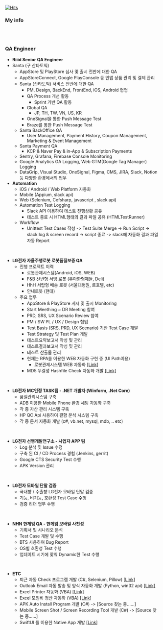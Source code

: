 [![Hits](https://hits.seeyoufarm.com/api/count/incr/badge.svg?url=https%3A%2F%2Fgithub.com%2FSsunLee&count_bg=%23286892&title_bg=%232E8AE5&icon=csharp.svg&icon_color=%23FFFFFF&title=Visit&edge_flat=true)](https://github.com/SsunLee)

### My info


<br></br>

### QA Engineer

 - **Riiid Senior QA Engineer**
 - Santa (구 산타토익)
   - AppStore 및 PlayStore 심사 및 출시 전반에 대한 QA
   - AppStoreConnect, Google PlayConsole 등 인앱 상품 관리 및 결제 관리
   - Santa (산타토익) 서비스 전반에 대한 QA
      - PM, Design, BackEnd, FrontEnd, iOS, Android 협업
      - QA Process 개선 활동
        - Sprint 기반 QA 활동 
      - Global QA
        - JP, TH, TW, VN, US, KR
      - OneSignal을 통한 Push Message Test 
      - Braze를 통한 Push Message Test
   - Santa BackOffice QA
      - User Management, Payment History, Coupon Management, Marketing & Event Management
   - Santa Payment QA
      - KCP & Naver Pay & in-App & Subscription Payments
   - Sentry, Grafana, Firebase Console Monitoring
   - Google Analytics GA Logging, Web GTM(Google Tag Manager) Logging
   - DataGrip, Visual Studio, OneSignal, Figma, CMS, JIRA, Slack, Notion 등 다양한 환경에서의 업무
- **Automation**
   - iOS / Android / Web Platform 자동화
    - Mobile (Appium, slack api)
    - Web (Selenium, Cefsharp, javascript , slack api)
  - Automation Test Logging
    - Slack API 이용하여 테스트 진행상황 공유
    - 테스트 종료 시 HTML형태의 결과 파일 공유 (HTMLTestRunner)
  - Workflow
    - Unittest Test Cases 작성 -> Test Suite Merge
    -> Run Script -> slack log & screen record -> script 종료 -> slack에 자동화 결과 파일 자동 Report
<br>


 + **LG전자 자율주행로봇 로봇품질보증 QA**
   - 진행 프로젝트 이력
     - 로봇관제시스템(Android, iOS, WEB)
     - F&B 선반형 서빙 로봇 (우아한형제들, Deli)
     - HhH 서랍형 배송 로봇 (서울대병원, 르호텔, etc)
     - 안내로봇 (현대)
   - 주요 업무
     - AppStore & PlayStore 게시 및 출시 Monitoring
     - Start Meething ~ DR Meeting 참여 
     - PRD, SRS, UX Scenario Review 참여 
     - PM / SW PL / UX / Design 협업 
     - Test Basis (SRS, PRD, UX Scenario) 기반 Test Case 개발
     - Test Strategy 및 Test Plan 개발
     - 테스트요약보고서 작성 및 관리
     - 테스트결과보고서 작성 및 관리
     - 테스트 산출물 관리
     - 현재는 RPA를 이용한 WEB 자동화 구현 중 (UI Path이용)
       * 로봇관제시스템 WEB 자동화 [[Link]](https://github.com/SsunLee/UIPath_rs_service)
     - MD5 무결성 Hashfile Check 자동화 개발 [[Link]](https://github.com/SsunLee/MD5_hasfile_Automation)

<br>

 + **LG전자 MC인정 TASK팀 - .NET 개발자 (Winform, .Net Core)**
   - 품질관리시스템 구축
   - ADB 이용한 Mobile Phone 환경 세팅 자동화 구축
   - 각 종 자산 관리 시스템 구축
   - HP QC Api 사용하여 결함 분석 시스템 구축
   - 각 종 문서 자동화 개발 (c#, vb.net, mysql, mdb, .. etc)
<br>

 + **LG전자 선행개발연구소 - 사업자 APP 팀**
   - Log 분석 및 Issue 수정 
   - 구축 된 CI / CD Process 경험 (Jenkins, gerrit)
   - Google CTS Security Test 수행
   - APK Version 관리
<br>

 + **LG전자 모바일 단말 검증**
   - 국내향 / 수출향 LG전자 모바일 단말 검증
   - 기능, 비기능, 호환성 Test Case 수행
   - 검증 리더 업무 수행 
<br>

 + **NHN 한게임 QA - 한게임 모바일 사천성**
   - 기획서 및 시나리오 분석
   - Test Case 개발 및 수행 
   - BTS 사용하여 Bug Report
   - OS별 호환성 Test 수행
   - 업데이트 시기에 맞춰 Dynamic한 Test 수행
<br>

 + **ETC**
   - 퇴근 자동 Check 프로그램 개발 (C#, Selenium, Pillow) [[Link]](https://github.com/SsunLee/Automation_check)
   - Outlook Email 자동 발송 및 양식 자동화 개발 (Python, win32 api) [[Link]](https://github.com/SsunLee/Outlook_Automation_py)
   - Excel Printer 자동화 (VBA) [[Link]](https://blog.naver.com/tnsqo1126/221891594221)
   - Excel 모임비 정산 자동화 (VBA) [[Link]](https://blog.naver.com/tnsqo1126/221809841744)
   - APK Auto Install Program 개발 (C#) -> [Source 찾는 중......]
   - Mobile Screen Shot / Screen Recording Tool 개발 (C#) -> [Source 찾는 중......]
    - SwiftUI 를 이용한 Native App 개발 [[Link]](https://apps.apple.com/us/app/ssun-pay/id1635593176)
